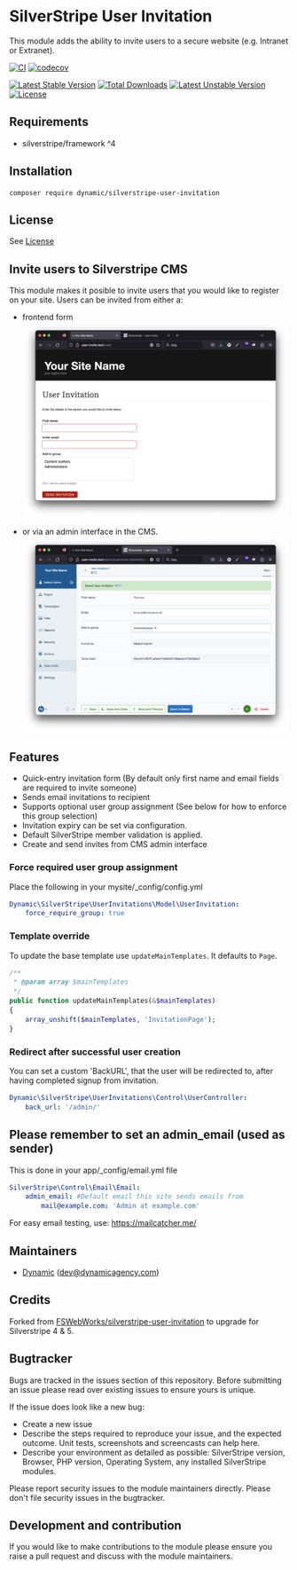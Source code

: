 # SilverStripe User Invitation

This module adds the ability to invite users to a secure website (e.g. Intranet or Extranet).

[![CI](https://github.com/dynamic/silverstripe-user-invitation/actions/workflows/ci.yml/badge.svg)](https://github.com/dynamic/silverstripe-user-invitation/actions/workflows/ci.yml)
[![codecov](https://codecov.io/gh/dynamic/silverstripe-user-invitation/branch/master/graph/badge.svg)](https://codecov.io/gh/dynamic/silverstripe-user-invitation)

[![Latest Stable Version](https://poser.pugx.org/dynamic/silverstripe-user-invitation/v/stable)](https://packagist.org/packages/dynamic/silverstripe-user-invitation)
[![Total Downloads](https://poser.pugx.org/dynamic/silverstripe-user-invitation/downloads)](https://packagist.org/packages/dynamic/silverstripe-user-invitation)
[![Latest Unstable Version](https://poser.pugx.org/dynamic/silverstripe-user-invitation/v/unstable)](https://packagist.org/packages/dynamic/silverstripe-user-invitation)
[![License](https://poser.pugx.org/dynamic/silverstripe-user-invitation/license)](https://packagist.org/packages/dynamic/silverstripe-user-invitation)

## Requirements

 * silverstripe/framework ^4

 ## Installation

```
composer require dynamic/silverstripe-user-invitation
```

## License

See [License](LICENSE.md)

## Invite users to Silverstripe CMS
This module makes it posible to invite users that you would like to register on your site. Users can be invited from either a:
- frontend form
  ![custom action](docs/frontend-invite.png "Frontend invite")

- or via an admin interface in the CMS.
  ![custom action](docs/cms-invite.png "Frontend invite")
## Features

* Quick-entry invitation form (By default only first name and email fields are required to invite someone)
* Sends email invitations to recipient
* Supports optional user group assignment (See below for how to enforce this group selection) 
* Invitation expiry can be set via configuration.
* Default SilverStripe member validation is applied.
* Create and send invites from CMS admin interface

### Force required user group assignment
Place the following in your mysite/_config/config.yml
```yml
Dynamic\SilverStripe\UserInvitations\Model\UserInvitation:
    force_require_group: true
```

### Template override
To update the base template use `updateMainTemplates`. It defaults to `Page`.

```php
/**
 * @param array $mainTemplates
 */
public function updateMainTemplates(&$mainTemplates)
{
    array_unshift($mainTemplates, 'InvitationPage');
}
```

### Redirect after successful user creation

You can set a custom 'BackURL', that the user will be redirected  to, after having completed signup from invitation.
```yml
Dynamic\SilverStripe\UserInvitations\Control\UserController:
    back_url: '/admin/'
```

## Please remember to set an admin_email (used as sender)
This is done in your app/_config/email.yml file
```yml
SilverStripe\Control\Email\Email:
    admin_email: #Default email this site sends emails from
        mail@example.com: 'Admin at example.com'
```
For easy email testing, use: https://mailcatcher.me/

## Maintainers

 *  [Dynamic](https://www.dynamicagency.com) (<dev@dynamicagency.com>)

## Credits
Forked from [FSWebWorks/silverstripe-user-invitation](https://github.com/FSWebWorks/silverstripe-user-invitation) to upgrade for Silverstripe 4 & 5.

## Bugtracker
Bugs are tracked in the issues section of this repository. Before submitting an issue please read over
existing issues to ensure yours is unique.

If the issue does look like a new bug:

 - Create a new issue
 - Describe the steps required to reproduce your issue, and the expected outcome. Unit tests, screenshots
 and screencasts can help here.
 - Describe your environment as detailed as possible: SilverStripe version, Browser, PHP version,
 Operating System, any installed SilverStripe modules.

Please report security issues to the module maintainers directly. Please don't file security issues in the bugtracker.

## Development and contribution
If you would like to make contributions to the module please ensure you raise a pull request and discuss with the module maintainers.
